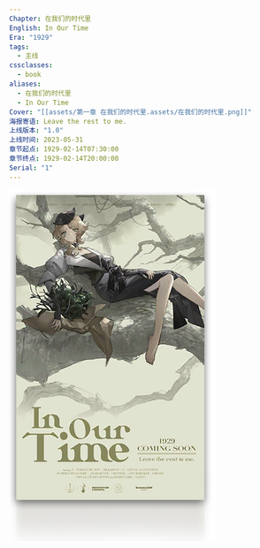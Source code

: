 ```yaml
---
Chapter: 在我们的时代里
English: In Our Time
Era: "1929"
tags:
  - 主线
cssclasses:
  - book
aliases:
  - 在我们的时代里
  - In Our Time
Cover: "[[assets/第一章 在我们的时代里.assets/在我们的时代里.png]]"
海报寄语: Leave the rest to me.
上线版本: "1.0"
上线时间: 2023-05-31
章节起点: 1929-02-14T07:30:00
章节终点: 1929-02-14T20:00:00
Serial: "1"
---
```

![cover](assets/第一章%20在我们的时代里.assets/在我们的时代里.png)

